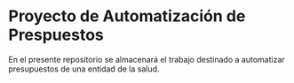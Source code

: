 # Proyecto de Automatización de Prespuestos

En el presente repositorio se almacenará el trabajo destinado a automatizar presupuestos de una entidad de la salud.